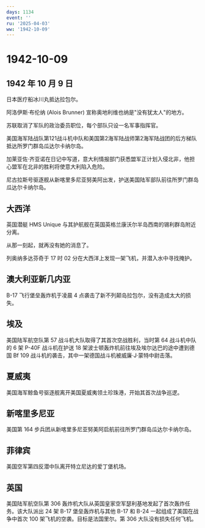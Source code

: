 ```yaml
---
days: 1134
event: ''
ru: '2025-04-03'
ww: '1942-10-09'
---
```


# 1942-10-09

## 1942 年 10 月 9 日

日本医疗船冰川丸抵达拉包尔。

阿洛伊斯·布伦纳 (Alois Brunner) 宣称奥地利维也纳是"没有犹太人"的地方。

苏联取消了军队的政治委员职位，每个部队只设一名军事指挥官。

美国海军陆战队第121战斗机中队和美国第2海军陆战师第2海军陆战团的后方梯队抵达所罗门群岛瓜达尔卡纳尔岛。

加莱亚佐·齐亚诺在日记中写道，意大利情报部门获悉盟军正计划入侵北非，他担心盟军在北非的胜利将使意大利陷入危险。

尼古拉斯号驱逐舰从新喀里多尼亚努美阿出发，护送美国陆军部队前往所罗门群岛瓜达尔卡纳尔岛。

## 大西洋

英国潜艇 HMS Unique
与其护航舰在英国英格兰康沃尔半岛西南的锡利群岛附近分离。

从那一刻起，就再没有她的消息了。

列奥纳多达芬奇于 17 时 02 分在大西洋上发现一架飞机，并潜入水中寻找掩护。

## 澳大利亚新几内亚

B-17 飞行堡垒轰炸机于凌晨 4
点袭击了新不列颠岛拉包尔，没有造成太大的损失。

## 埃及

美国陆军航空队第 57 战斗机大队取得了其首次空战胜利，当时第 64
战斗机中队的 6 架 P-40F 战斗机在护送 18
架波士顿轰炸机前往埃及埃尔达巴的途中遭到德国 Bf 109
战斗机的袭击，其中一架德国战斗机被威廉·J·蒙特中尉击落。

## 夏威夷

美国海军鲸鱼号驱逐舰离开美国夏威夷领土珍珠港，开始其首次战争巡逻。

## 新喀里多尼亚

美国第 164 步兵团从新喀里多尼亚努美阿启航前往所罗门群岛瓜达尔卡纳尔岛。

## 菲律宾

美国空军第四反潜中队离开特立尼达的爱丁堡机场。

## 英国

美国陆军航空队第 306
轰炸机大队从英国皇家空军瑟利基地发起了首次轰炸任务。该大队派出 24 架
B-17 堡垒轰炸机与其他 B-17 和 B-24 一起组成了美国在战争中首次 100
架飞机的空袭。目标是法国里尔。第 306 大队没有损失任何飞机。